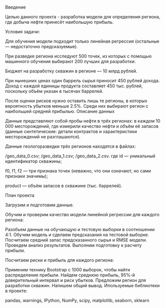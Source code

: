 Введение

Целью данного проекта - разработка модели для определения региона, где добыча нефти принесёт наибольшую прибыль.

Условия задачи:

Для обучения модели подходит только линейная регрессия (остальные — недостаточно предсказуемые).

При разведке региона исследуют 500 точек, из которых с помощью машинного обучения выбирают 200 лучших для разработки.

Бюджет на разработку скважин в регионе — 10 млрд рублей.

При нынешних ценах один баррель сырья приносит 450 рублей дохода. Доход с каждой единицы продукта составляет 450 тыс. рублей, поскольку объём указан в тысячах баррелей.

После оценки рисков нужно оставить лишь те регионы, в которых вероятность убытков меньше 2.5%. Среди них выбирают регион с наибольшей средней прибылью. Описание данных

Данные представляют собой пробы нефти в трёх регионах: в каждом 10 000 месторождений, где измерили качество нефти и объём её запасов (данные синтетические: детали контрактов и характеристики месторождений не разглашаются).

Данные геологоразведки трёх регионов находятся в файлах:

/geo_data_0.csv;
/geo_data_1.csv;
/geo_data_2.csv.
где id — уникальный идентификатор скважины;

f0, f1, f2 — три признака точек (неважно, что они означают, но сами признаки значимы);

product — объём запасов в скважине (тыс. баррелей).

План проекта

Загрузим и подготовим данные.

Обучим и проверим качество модели линейной регрессии для каждого региона:

Разобьем данные на обучающую и тестовую выборки в соотношении 4:1.
Обучим модель и сделаем предсказания на тестовой выборке.
Посчитаем средний запас предсказанного сырья и RMSE модели.
Проведем анализ результатов.
Выполним подготовку к расчету прибыли.

Посчитаем риски и прибыль для каждого региона:

Применим технику Bootstrap с 1000 выборок, чтобы найти распределение прибыли.
Найдем среднюю прибыль, 95%-й доверительный интервал и риск убытков.
Предложим регион для разработки скважин.
Напишем общий вывод.
Ипользуемые библиотеки в проекте:

pandas, warnings, IPython, NumPy, scipy, matplotlib, seaborn, sklearn
